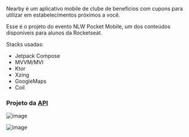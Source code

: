 Nearby é um aplicativo mobile de clube de benefícios com cupons para utilizar em estabelecimentos próximos a você.

Esse é o projeto do evento NLW Pocket Mobile, um dos conteúdos disponíveis para alunos da Rocketseat.

Stacks usadas:
* Jetpack Compose
* MVVM/MVI
* Ktor
* Xzing
* GoogleMaps
* Coil

### Projeto da [API](https://github.com/mariofelesdossantosjunior/nearby-api)

![image](https://github.com/user-attachments/assets/fbde03da-6203-4564-9e95-080d5ebcb1eb)

![image](https://github.com/user-attachments/assets/e5d32648-f9d9-428c-a736-280a7b5ccc47)



